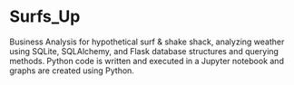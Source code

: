 # Surfs_Up
Business Analysis for hypothetical surf &amp; shake shack, analyzing weather using SQLite, SQLAlchemy, and Flask database structures and querying methods. Python code is written and executed in a Jupyter notebook and graphs are created using Python.
